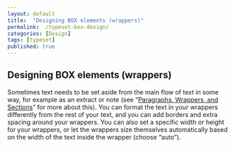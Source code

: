 ```yaml
---
layout: default
title:  "Designing BOX elements (wrappers)"
permalink:  /typeset-box-design/
categories: [Design]
tags: [typeset]
published: true
---
```


<section data-type="chapter" class="hsecchapter" data-hederis-type="hsecchapter" id="typeset-box-design" data-pi-attrs="id: typeset-box-design; data-tags: typeset;" role="doc-chapter" data-tags="typeset" data-author-name=" " data-book-title=" " title="Designing BOX elements (wrappers)"><h1 data-hederis-type="hblkchaptitle" class="hblkchaptitle" id="p5wdH5L5Z">Designing BOX elements (wrappers)</h1>
    <p class="hblkp" data-hederis-type="hblkp" id="prgC3vieP">Sometimes text needs to be set aside from the main flow of text in some way, for example as an extract or note (see &#8220;<a href="{% post_url 2019-10-22-15-ParagraphsWrappersSectionsandInlines %}" id="pxnxyI3OK"><span class="Hyperlink" id="p9BF4NL5C">Paragraphs, Wrappers, and Sections</span></a>&#8221; for more about this). You can format the text in your wrappers differently from the rest of your text, and you can add borders and extra spacing around your wrappers. You can also set a specific width or height for your wrappers, or let the wrappers size themselves automatically based on the width of the text inside the wrapper (choose &#8220;auto&#8221;).</p>
    </section>
    